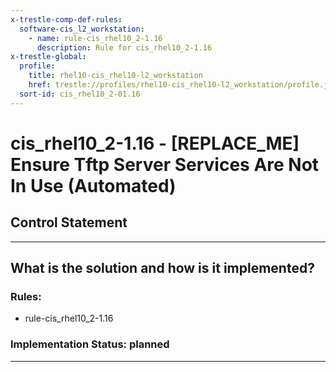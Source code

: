 ```yaml
---
x-trestle-comp-def-rules:
  software-cis_l2_workstation:
    - name: rule-cis_rhel10_2-1.16
      description: Rule for cis_rhel10_2-1.16
x-trestle-global:
  profile:
    title: rhel10-cis_rhel10-l2_workstation
    href: trestle://profiles/rhel10-cis_rhel10-l2_workstation/profile.json
  sort-id: cis_rhel10_2-01.16
---
```


# cis_rhel10_2-1.16 - \[REPLACE_ME\] Ensure Tftp Server Services Are Not In Use (Automated)

## Control Statement

______________________________________________________________________

## What is the solution and how is it implemented?

<!-- For implementation status enter one of: implemented, partial, planned, alternative, not-applicable -->

<!-- Note that the list of rules under ### Rules: is read-only and changes will not be captured after assembly to JSON -->

<!-- Add control implementation description here for control: cis_rhel10_2-1.16 -->

### Rules:

  - rule-cis_rhel10_2-1.16

### Implementation Status: planned

______________________________________________________________________
